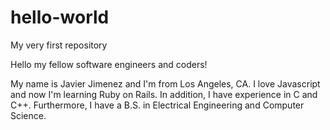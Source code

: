 # hello-world
My very first repository

Hello my fellow software engineers and coders!

My name is Javier Jimenez and I'm from Los Angeles, CA. I love Javascript and now I'm learning Ruby on Rails. 
In addition, I have experience in C and C++. Furthermore, I have a B.S. in Electrical Engineering and Computer Science.
